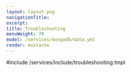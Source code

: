 ```yaml
---
layout: layout.pug
navigationTitle:
excerpt:
title: Troubleshooting
menuWeight: 70
model: /services/mongodb/data.yml
render: mustache
---
```


#include /services/include/troubleshooting.tmpl
